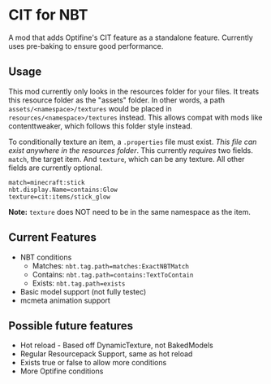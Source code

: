 # CIT for NBT

A mod that adds Optifine's CIT feature as a standalone feature.
Currently uses pre-baking to ensure good performance.

## Usage

This mod currently only looks in the resources folder for your files.
It treats this resource folder as the "assets" folder. In other words,
a path `assets/<namespace>/textures` would be placed in `resources/<namespace>/textures`
instead. This allows compat with mods like contenttweaker, which
follows this folder style instead.

To conditionally texture an item, a `.properties` file must exist. *This file can
exist anywhere in the resources folder*. This currently *requires* two fields. 
`match`, the target item. And `texture`, which can be any texture. 
All other fields are currently optional.

```
match=minecraft:stick
nbt.display.Name=contains:Glow
texture=cit:items/stick_glow
```

**Note:** `texture` does NOT need to be in the same namespace as the item.


## Current Features

- NBT conditions
  - Matches: `nbt.tag.path=matches:ExactNBTMatch`
  - Contains: `nbt.tag.path=contains:TextToContain`
  - Exists: `nbt.tag.path=exists`
- Basic model support (not fully testec)
- mcmeta animation support

## Possible future features

- Hot reload - Based off DynamicTexture, not BakedModels
- Regular Resourcepack Support, same as hot reload
- Exists true or false to allow more conditions
- More Optifine conditions
